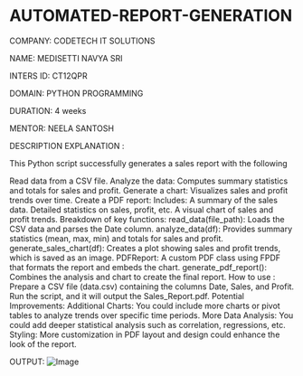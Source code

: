 # AUTOMATED-REPORT-GENERATION
COMPANY: CODETECH IT SOLUTIONS

NAME: MEDISETTI NAVYA SRI

INTERS ID:  CT12QPR

DOMAIN: PYTHON PROGRAMMING

DURATION: 4 weeks 

MENTOR: NEELA SANTOSH

DESCRIPTION EXPLANATION :

 This Python script successfully generates a sales report with the following 

Read data from a CSV file.
Analyze the data: Computes summary statistics and totals for sales and profit.
Generate a chart: Visualizes sales and profit trends over time.
Create a PDF report: Includes:
A summary of the sales data.
Detailed statistics on sales, profit, etc.
A visual chart of sales and profit trends.
Breakdown of key functions:
read_data(file_path): Loads the CSV data and parses the Date column.
analyze_data(df): Provides summary statistics (mean, max, min) and totals for sales and profit.
generate_sales_chart(df): Creates a plot showing sales and profit trends, which is saved as an image.
PDFReport: A custom PDF class using FPDF that formats the report and embeds the chart.
generate_pdf_report(): Combines the analysis and chart to create the final report.
How to use :
Prepare a CSV file (data.csv) containing the columns Date, Sales, and Profit.
Run the script, and it will output the Sales_Report.pdf.
Potential Improvements:
Additional Charts: You could include more charts or pivot tables to analyze trends over specific time periods.
More Data Analysis: You could add deeper statistical analysis such as correlation, regressions, etc.
Styling: More customization in PDF layout and design could enhance the look of the report.

OUTPUT:
![Image](https://github.com/user-attachments/assets/ce861db0-23bf-43da-8645-ecd25afcc702)

